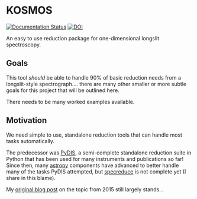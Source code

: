 # KOSMOS
[![Documentation Status](https://readthedocs.org/projects/kosmos/badge/?version=latest)](https://kosmos.readthedocs.io/en/latest/?badge=latest)
[![DOI](https://zenodo.org/badge/199771667.svg)](https://zenodo.org/badge/latestdoi/199771667)

An easy to use reduction package for one-dimensional longslit spectroscopy. 

## Goals
This tool *should* be able to handle 90% of basic reduction needs from a longslit-style spectrograph.... there are many other smaller or more subtle goals for this project that will be outlined here.

There needs to be many worked examples available.


## Motivation
We need simple to use, standalone reduction tools that can handle most tasks automatically.

The predecessor was [PyDIS](https://github.com/TheAstroFactory/pydis), a semi-complete standalone reduction suite in Python that has been used for many instruments and publications so far! Since then, many [astropy](https://www.astropy.org) components have advanced to better handle many of the tasks PyDIS attempted, but [specreduce](https://github.com/astropy/specreduce) is not complete yet (I share in this blame).

My [original blog post](https://jradavenport.github.io/2015/04/01/spectra.html) on the topic from 2015 still largely stands...
